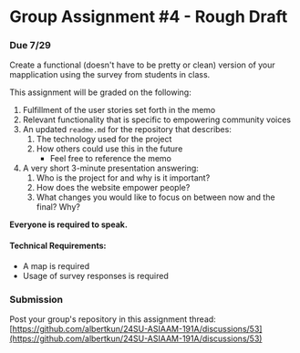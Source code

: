# Group Assignment #4 - Rough Draft
### Due 7/29
Create a functional (doesn't have to be pretty or clean) version of your mapplication using the survey from students in class. 

This assignment will be graded on the following:

1. Fulfillment of the user stories set forth in the memo
2. Relevant functionality that is specific to empowering community voices
3. An updated `readme.md` for the repository that describes:
   1. The technology used for the project
   2. How others could use this in the future
      - Feel free to reference the memo
5. A very short 3-minute presentation answering:
   1. Who is the project for and why is it important?
   2. How does the website empower people?
   3. What changes you would like to focus on between now and the final? Why?
   
**Everyone is required to speak.**

#### Technical Requirements:
   - A map is required
   - Usage of survey responses is required

### Submission
Post your group's repository in this assignment thread:
[https://github.com/albertkun/24SU-ASIAAM-191A/discussions/53](https://github.com/albertkun/24SU-ASIAAM-191A/discussions/53)